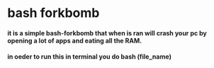 # bash forkbomb
<h4>it is a simple bash-forkbomb that when is ran will crash your pc by opening a lot of apps and eating all the RAM.</h4>
<h4>in oeder to run this in terminal you do bash (file_name)</h4>
